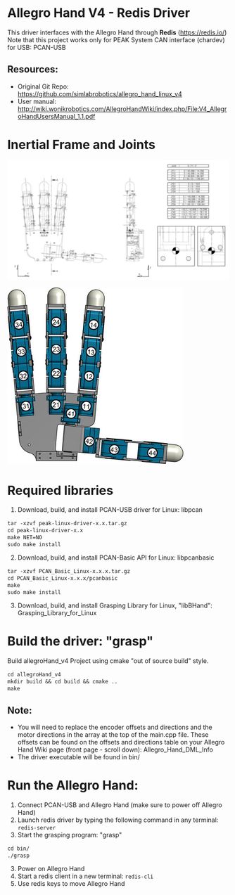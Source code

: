 Allegro Hand V4 - Redis Driver
==========================
This driver interfaces with the Allegro Hand through **Redis** (https://redis.io/)<br /> 
Note that this project works only for PEAK System CAN interface (chardev) for USB: PCAN-USB

## Resources: 
  - Original Git Repo:
    https://github.com/simlabrobotics/allegro_hand_linux_v4
  - User manual:
    http://wiki.wonikrobotics.com/AllegroHandWiki/index.php/File:V4_AllegroHandUsersManual_1.1.pdf

Inertial Frame and Joints
======================
![hand conventions](https://github.com/manips-sai-org/allegroHand_v4/blob/master/imgs_readme/handConventions.png)

<!-- Inertial Frame and Joints
====================== -->
![joing numbering](https://github.com/manips-sai-org/allegroHand_v4/blob/master/imgs_readme/handJointNumbers.jpg)

Required libraries
======================

1. Download, build, and install PCAN-USB driver for Linux: libpcan
```
tar -xzvf peak-linux-driver-x.x.tar.gz
cd peak-linux-driver-x.x
make NET=NO
sudo make install
```
2. Download, build, and install PCAN-Basic API for Linux: libpcanbasic
```
tar -xzvf PCAN_Basic_Linux-x.x.x.tar.gz
cd PCAN_Basic_Linux-x.x.x/pcanbasic
make
sudo make install
```
3. Download, build, and install Grasping Library for Linux, "libBHand": Grasping_Library_for_Linux

Build the driver: "grasp"
======================
Build allegroHand_v4 Project using cmake "out of source build" style.
```
cd allegroHand_v4
mkdir build && cd build && cmake ..
make
```
## Note:
  - You will need to replace the encoder offsets and directions and the motor directions in the array at the top of the main.cpp file. These offsets can be found on the offsets and directions table on your Allegro Hand Wiki page (front page - scroll down): Allegro_Hand_DML_Info
  - The driver executable will be found in bin/

Run the Allegro Hand: 
======================
1. Connect PCAN-USB and Allegro Hand (make sure to power off Allegro Hand)
2. Launch redis driver by typing the following command in any terminal: ```redis-server```
2. Start the grasping program: "grasp"
```
cd bin/
./grasp
```
3. Power on Allegro Hand
4. Start a redis client in a new terminal: ```redis-cli```
4. Use redis keys to move Allegro Hand



